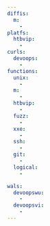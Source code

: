 ```yaml
---
diffis:
  m:
    -
platfs:
  htbvip:
    -
curls:
  devoops:
    -
functions:
  unix:
    -
  m:
    -
  htbvip:
    -
  fuzz:
    -
  xxe:
    -
  ssh:
    -
  git:
    -
  logical:
    -

wals:
  devoopswu:
    -
  devoopsvi:
    -
---
```

